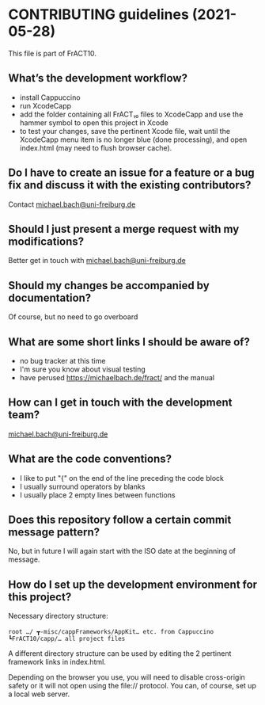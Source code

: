 # CONTRIBUTING guidelines (2021-05-28)

This file is part of FrACT10.


## What’s the development workflow?

- install Cappuccino
- run XcodeCapp
- add the folder containing all FrACT₁₀ files to XcodeCapp and use the hammer symbol to open this project in Xcode
- to test your changes, save the pertinent Xcode file, wait until the XcodeCapp menu item is no longer blue (done processing), and open index.html (may need to flush browser cache).


## Do I have to create an issue for a feature or a bug fix and discuss it with the existing contributors?

Contact <michael.bach@uni-freiburg.de>


## Should I just present a merge request with my modifications?

Better get in touch with <michael.bach@uni-freiburg.de>


## Should my changes be accompanied by documentation?

Of course, but no need to go overboard


## What are some short links I should be aware of?

- no bug tracker at this time
- I'm sure you know about visual testing
- have perused <https://michaelbach.de/fract/> and the manual


## How can I get in touch with the development team?

<michael.bach@uni-freiburg.de>


## What are the code conventions?

- I like to put "{" on the end of the line preceding the code block
- I usually surround operators by blanks
- I usually place 2 empty lines between functions

## Does this repository follow a certain commit message pattern?

No, but in future I will again start with the ISO date at the beginning of message.


## How do I set up the development environment for this project?

Necessary directory structure:

`root …/ ┳-misc/cappFrameworks/AppKit… etc. from Cappuccino`
`        ┗FrACT10/capp/… all project files`

A different directory structure can be used by editing the 2 pertinent framework links in index.html.

Depending on the browser you use, you will need to disable cross-origin safety or it will not open using the file:// protocol. You can, of course, set up a local web server.
